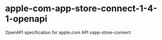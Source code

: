 # apple-com-app-store-connect-1-4-1-openapi
OpenAPI specification for apple.com API vapp-store-connect
